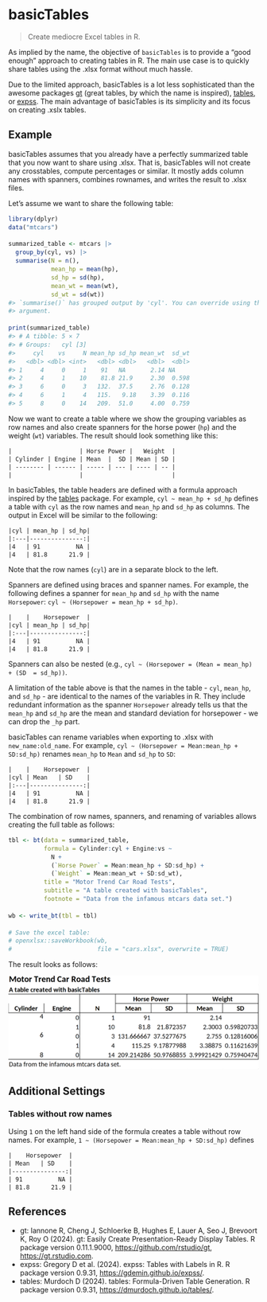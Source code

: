 
<!-- README.md is generated from README.Rmd. Please edit that file -->

# basicTables

> Create mediocre Excel tables in R.

As implied by the name, the objective of `basicTables` is to provide a
“good enough” approach to creating tables in R. The main use case is to
quickly share tables using the .xlsx format without much hassle.

Due to the limited approach, basicTables is a lot less sophisticated
than the awesome packages [gt](https://gt.rstudio.com/) (great tables,
by which the name is inspired),
[tables](https://dmurdoch.github.io/tables/), or
[expss](https://gdemin.github.io/expss/#Introduction). The main
advantage of basicTables is its simplicity and its focus on creating
.xslx tables.

## Example

basicTables assumes that you already have a perfectly summarized table
that you now want to share using .xlsx. That is, basicTables will not
create any crosstables, compute percentages or similar. It mostly adds
column names with spanners, combines rownames, and writes the result to
.xlsx files.

Let’s assume we want to share the following table:

``` r
library(dplyr)
data("mtcars")

summarized_table <- mtcars |>
  group_by(cyl, vs) |>
  summarise(N = n(),
            mean_hp = mean(hp),
            sd_hp = sd(hp),
            mean_wt = mean(wt),
            sd_wt = sd(wt))
#> `summarise()` has grouped output by 'cyl'. You can override using the `.groups`
#> argument.

print(summarized_table)
#> # A tibble: 5 × 7
#> # Groups:   cyl [3]
#>     cyl    vs     N mean_hp sd_hp mean_wt  sd_wt
#>   <dbl> <dbl> <int>   <dbl> <dbl>   <dbl>  <dbl>
#> 1     4     0     1    91   NA       2.14 NA    
#> 2     4     1    10    81.8 21.9     2.30  0.598
#> 3     6     0     3   132.  37.5     2.76  0.128
#> 4     6     1     4   115.   9.18    3.39  0.116
#> 5     8     0    14   209.  51.0     4.00  0.759
```

Now we want to create a table where we show the grouping variables as
row names and also create spanners for the horse power (`hp`) and the
weight (`wt`) variables. The result should look something like this:

    |                   | Horse Power |   Weight  |
    | Cylinder | Engine | Mean  |  SD | Mean | SD |
    | -------- | ------ | ----- | --- | ---- | -- |
    |                   |                         |

In basicTables, the table headers are defined with a formula approach
inspired by the [tables](https://dmurdoch.github.io/tables/) package.
For example, `cyl ~ mean_hp + sd_hp` defines a table with `cyl` as the
row names and `mean_hp` and `sd_hp` as columns. The output in Excel will
be similar to the following:

    |cyl | mean_hp | sd_hp|
    |:---|---------------:|
    |4   | 91          NA |
    |4   | 81.8      21.9 |

Note that the row names (`cyl`) are in a separate block to the left.

Spanners are defined using braces and spanner names. For example, the
following defines a spanner for `mean_hp` and `sd_hp` with the name
`Horsepower`: `cyl ~ (Horsepower = mean_hp + sd_hp)`.

    |    |    Horsepower  |
    |cyl | mean_hp | sd_hp|
    |:---|---------------:|
    |4   | 91          NA |
    |4   | 81.8      21.9 |

Spanners can also be nested (e.g.,
`cyl ~ (Horsepower = (Mean = mean_hp) + (SD  = sd_hp))`.

A limitation of the table above is that the names in the table - `cyl`,
`mean_hp`, and `sd_hp` - are identical to the names of the variables in
R. They include redundant information as the spanner `Horsepower`
already tells us that the `mean_hp` and `sd_hp` are the mean and
standard deviation for horsepower - we can drop the `_hp` part.

basicTables can rename variables when exporting to .xlsx with
`new_name:old_name`. For example,
`cyl ~ (Horsepower = Mean:mean_hp + SD:sd_hp)` renames `mean_hp` to
`Mean` and `sd_hp` to `SD`:

    |    |    Horsepower  |
    |cyl | Mean   | SD    |
    |:---|---------------:|
    |4   | 91          NA |
    |4   | 81.8      21.9 |

The combination of row names, spanners, and renaming of variables allows
creating the full table as follows:

``` r
tbl <- bt(data = summarized_table,
          formula = Cylinder:cyl + Engine:vs ~
            N +
            (`Horse Power` = Mean:mean_hp + SD:sd_hp) +
            (`Weight` = Mean:mean_wt + SD:sd_wt),
          title = "Motor Trend Car Road Tests",
          subtitle = "A table created with basicTables",
          footnote = "Data from the infamous mtcars data set.")

wb <- write_bt(tbl = tbl)

# Save the excel table:
# openxlsx::saveWorkbook(wb,
#                        file = "cars.xlsx", overwrite = TRUE)
```

The result looks as follows:

![](man/figures/basicTables_example_cars.png)

## Additional Settings

### Tables without row names

Using `1` on the left hand side of the formula creates a table without
row names. For example, `1 ~ (Horsepower = Mean:mean_hp + SD:sd_hp)`
defines

    |    Horsepower  |
    | Mean   | SD    |
    |---------------:|
    | 91          NA |
    | 81.8      21.9 |

## References

- gt: Iannone R, Cheng J, Schloerke B, Hughes E, Lauer A, Seo J,
  Brevoort K, Roy O (2024). gt: Easily Create Presentation-Ready Display
  Tables. R package version 0.11.1.9000,
  <https://github.com/rstudio/gt>, <https://gt.rstudio.com>.
- expss: Gregory D et al. (2024). expss: Tables with Labels in R. R
  package version 0.9.31, <https://gdemin.github.io/expss/>.
- tables: Murdoch D (2024). tables: Formula-Driven Table Generation. R
  package version 0.9.31, <https://dmurdoch.github.io/tables/>.
